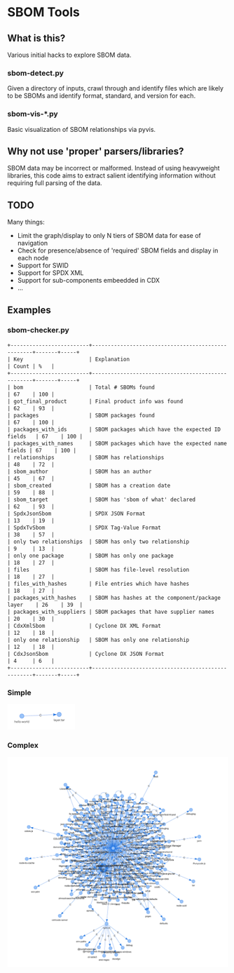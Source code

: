 
# SBOM Tools

## What is this?

Various initial hacks to explore SBOM data.

### sbom-detect.py 

Given a directory of inputs, crawl through and identify files which are likely to be SBOMs and identify format, standard, and version for each.

### sbom-vis-*.py

Basic visualization of SBOM relationships via pyvis. 


## Why not use 'proper' parsers/libraries?

SBOM data may be incorrect or malformed. Instead of using heavyweight libraries, this code aims to extract salient identifying information without requiring full parsing of the data.


## TODO

Many things:

* Limit the graph/display to only N tiers of SBOM data for ease of navigation
* Check for presence/absence of 'required' SBOM fields and display in each node
* Support for SWID
* Support for SPDX XML
* Support for sub-components embeedded in CDX
* ... 


## Examples

### sbom-checker.py


	+-------------------------+---------------------------------------------------+-------+-----+
	| Key                     | Explanation                                       | Count | %   |
	+-------------------------+---------------------------------------------------+-------+-----+
	| bom                     | Total # SBOMs found                               | 67    | 100 |
	| got_final_product       | Final product info was found                      | 62    | 93  |
	| packages                | SBOM packages found                               | 67    | 100 |
	| packages_with_ids       | SBOM packages which have the expected ID fields   | 67    | 100 |
	| packages_with_names     | SBOM packages which have the expected name fields | 67    | 100 |
	| relationships           | SBOM has relationships                            | 48    | 72  |
	| sbom_author             | SBOM has an author                                | 45    | 67  |
	| sbom_created            | SBOM has a creation date                          | 59    | 88  |
	| sbom_target             | SBOM has 'sbom of what' declared                  | 62    | 93  |
	| SpdxJsonSbom            | SPDX JSON Format                                  | 13    | 19  |
	| SpdxTvSbom              | SPDX Tag-Value Format                             | 38    | 57  |
	| only two relationships  | SBOM has only two relationship                    | 9     | 13  |
	| only one package        | SBOM has only one package                         | 18    | 27  |
	| files                   | SBOM has file-level resolution                    | 18    | 27  |
	| files_with_hashes       | File entries which have hashes                    | 18    | 27  |
	| packages_with_hashes    | SBOM has hashes at the component/package layer    | 26    | 39  |
	| packages_with_suppliers | SBOM packages that have supplier names            | 20    | 30  |
	| CdxXmlSbom              | Cyclone DX XML Format                             | 12    | 18  |
	| only one relationship   | SBOM has only one relationship                    | 12    | 18  |
	| CdxJsonSbom             | Cyclone DX JSON Format                            | 4     | 6   |
	+-------------------------+---------------------------------------------------+-------+-----+


### Simple
![simple](basic-container.png )

### Complex

![complex](complex-container.png )

